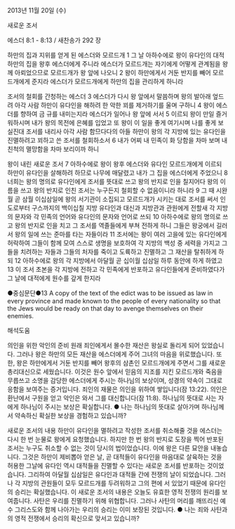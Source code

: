 2013년 11월 20일 (수)

새로운 조서



에스더 8:1 - 8:13 / 새찬송가 292 장


하만의 집과 지위를 얻게 된 에스더와 모르드개
1 그 날 아하수에로 왕이 유다인의 대적 하만의 집을 왕후 에스더에게 주니라 에스더가 모르드개는 자기에게 어떻게 관계됨을 왕께 아뢰었으므로 모르드개가 왕 앞에 나오니 2 왕이 하만에게서 거둔 반지를 빼어 모르드개에게 준지라 에스더가 모르드개에게 하만의 집을 관리하게 하니라

조서의 철회를 간청하는 에스더
3 에스더가 다시 왕 앞에서 말씀하며 왕의 발아래 엎드려 아각 사람 하만이 유다인을 해하려 한 악한 꾀를 제거하기를 울며 구하니 4 왕이 에스더를 향하여 금 규를 내미는지라 에스더가 일어나 왕 앞에 서서 5 이르되 왕이 만일 즐거워하시며 내가 왕의 목전에 은혜를 입었고 또 왕이 이 일을 좋게 여기시며 나를 좋게 보실진대 조서를 내리사 아각 사람 함므다다의 아들 하만이 왕의 각 지방에 있는 유다인을 진멸하려고 꾀하고 쓴 조서를 철회하소서 6 내가 어찌 내 민족이 화 당함을 차마 보며 내 친척의 멸망함을 차마 보리이까 하니

왕이 내린 새로운 조서
7 아하수에로 왕이 왕후 에스더와 유다인 모르드개에게 이르되 하만이 유다인을 살해하려 하므로 나무에 매달렸고 내가 그 집을 에스더에게 주었으니 8 너희는 왕의 명의로 유다인에게 조서를 뜻대로 쓰고 왕의 반지로 인을 칠지어다 왕의 이름을 쓰고 왕의 반지로 인친 조서는 누구든지 철회할 수 없음이니라 하니라 9 그 때 시완월 곧 삼월 이십삼일에 왕의 서기관이 소집되고 모르드개가 시키는 대로 조서를 써서 인도로부터 구스까지의 백이십칠 지방 유다인과 대신과 지방관과 관원에게 전할새 각 지방의 문자와 각 민족의 언어와 유다인의 문자와 언어로 쓰되 10 아하수에로 왕의 명의로 쓰고 왕의 반지로 인을 치고 그 조서를 역졸들에게 부쳐 전하게 하니 그들은 왕궁에서 길러서 왕의 일에 쓰는 준마를 타는 자들이라 11 조서에는 왕이 여러 고을에 있는 유다인에게 허락하여 그들이 함께 모여 스스로 생명을 보호하여 각 지방의 백성 중 세력을 가지고 그들을 치려하는 자들과 그들의 처자를 죽이고 도륙하고 진멸하고 그 재산을 탈취하게 하되 12 아하수에로 왕의 각 지방에서 아달월 곧 십이월 십삼일 하루 동안에 하게 하였고 13 이 조서 초본을 각 지방에 전하고 각 민족에게 반포하고 유다인들에게 준비하였다가 그 날에 대적에게 원수를 갚게 한지라

●중심문단●13 A copy of the text of the edict was to be issued as law in every province and made known to the people of every nationality so that the Jews would be ready on that day to avenge themselves on their enemies.

해석도움





의인을 위한 악인의 준비
원래 죄인에게서 몰수한 재산은 왕실로 돌리게 되어 있었습니다. 그러나 왕은 하만의 모든 재산을 에스더에게 주어 그녀의 마음을 위로했습니다. 또한, 왕은 하만에게서 거둔 반지를 빼어 왕후의 삼촌인 모르드개에게 주면서 그를 새로운 총리대신으로 세웠습니다. 이것은 원수 앞에서 믿음의 지조를 지킨 모르드개와 죽음을 무릅쓰고 소명을 감당한 에스더에게 주시는 하나님의 보상이며, 성경의 약속이 그대로 응함을 보여주는 증거입니다. 죄인의 재물은 의인을 위하여 쌓입니다(잠 13:22). 의인은 환난에서 구원을 얻고 악인은 와서 그를 대신합니다(잠 11:8). 하나님의 뜻대로 사는 자에게 하나님이 주시는 보상은 확실합니다.
● 나는 하나님의 뜻대로 살아가며 하나님께서 약속하신 확실한 보상을 경험하고 있습니까?

새로운 조서의 내용
하만이 유다인을 멸하려고 작성한 조서를 취소해줄 것을 에스더는 다시 한 번 눈물로 왕에게 요청했습니다. 하지만 한 번 왕의 반지로 도장을 찍어 반포된 조서는 누구도 취소할 수 없는 것이 당시의 법이었습니다. 이에 왕은 다른 묘안을 내놓습니다. 그것은 하만이 제비뽑아 얻은 날, 곧 대적들이 유다인을 마음대로 살육하는 것을 허용한 그날에 유다인 역시 대적들을 진멸할 수 있다는 새로운 조서를 반포하는 것이었습니다. 그리하여 아달월 십삼일은 유다인과 대적들 간에 전쟁의 날이 되었습니다. 그러나 각 지방의 관원들이 모두 모르드개를 두려워하고 그의 편에 서 있었기 때문에 유다인의 승리는 확실했습니다. 이 새로운 조서의 내용은 오늘도 유효한 영적 전쟁의 원리를 보여줍니다. 사탄은 우리를 진멸하기 위해 위협합니다. 그러나 사탄의 머리를 깨뜨리신 예수 그리스도와 함께 나아가는 우리의 승리는 이미 보장된 것입니다.
● 나는 죄와 사탄과의 영적 전쟁에서 승리의 확신으로 맞서고 있습니까?